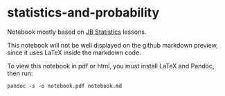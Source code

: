 # statistics-and-probability

Notebook mostly based on [JB Statistics](https://www.jbstatistics.com/) lessons.

This notebook will not be well displayed on the github markdown preview, since it uses LaTeX inside the markdown code.

To view this notebook in pdf or html, you must install LaTeX and Pandoc, then run:

`pandoc -s -o notebook.pdf notebook.md`
